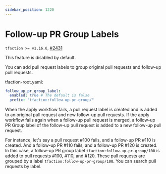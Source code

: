 ```yaml
---
sidebar_position: 1220
---
```


# Follow-up PR Group Labels

`tfaction >= v1.16.0`, [#2431](https://github.com/suzuki-shunsuke/tfaction/pull/2431)

This feature is disabled by default.

You can add pull request labels to group original pull requests and follow-up pull requests.

tfaction-root.yaml:

```yaml
follow_up_pr_group_label:
  enabled: true # The default is false
  prefix: "tfaction:follow-up-pr-group/"
```

When the apply workflow fails, a pull request label is created and is added to an original pull request and new follow-up pull requests.
If the apply workflow fails again when a follow-up pull request is merged, a follow-up PR Group label of the follow-up pull request is added to a new follow-up pull request.

For instance, let's say a pull request #100 fails, and a follow-up PR #110 is created.
And a follow-up PR #110 fails, and a follow-up PR #120 is created.
In this case, a follow-up PR group label `tfaction:follow-up-pr-group/100` is added to pull requests #100, #110, and #120.
These pull requests are grouped by a label `tfaction:follow-up-pr-group/100`. 
You can search pull requests by label.
